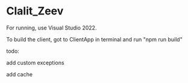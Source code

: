# Clalit_Zeev


For running, use Visual Studio 2022.

To build the client, got to ClientApp in terminal and run "npm run build"


todo:

add custom exceptions

add cache
